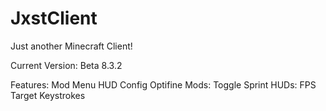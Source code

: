 # JxstClient
Just another Minecraft Client!

Current Version: Beta 8.3.2

Features:
 Mod Menu
 HUD Config
 Optifine
 Mods:
  Toggle Sprint
 HUDs:
  FPS
  Target
  Keystrokes
